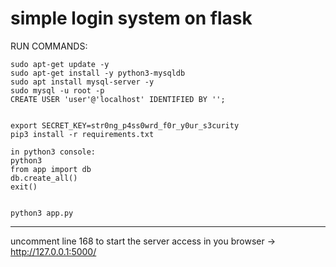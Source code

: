# simple login system on flask

RUN COMMANDS:
```
sudo apt-get update -y
sudo apt-get install -y python3-mysqldb
sudo apt install mysql-server -y
sudo mysql -u root -p
CREATE USER 'user'@'localhost' IDENTIFIED BY '';


export SECRET_KEY=str0ng_p4ss0wrd_f0r_y0ur_s3curity
pip3 install -r requirements.txt

in python3 console:
python3
from app import db
db.create_all()
exit()


python3 app.py
```
----------------------------------------------------

uncomment line 168 to start the server
access in you browser -> http://127.0.0.1:5000/
